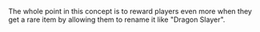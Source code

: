 The whole point in this concept is to reward players even more when they get a rare item by allowing them to rename it like "Dragon Slayer".
